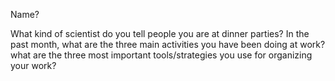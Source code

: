 

Name?

What kind of scientist do you tell people you are at dinner parties?
In the past month, what are the three main activities you have been doing at work?
what are the three most important tools/strategies you use for organizing your work?
